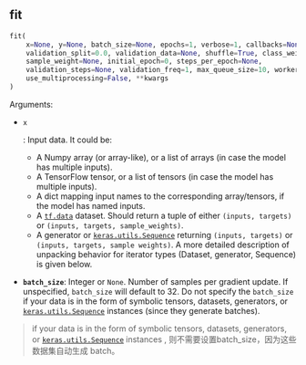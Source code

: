 ## fit
```python
fit(
    x=None, y=None, batch_size=None, epochs=1, verbose=1, callbacks=None,
    validation_split=0.0, validation_data=None, shuffle=True, class_weight=None,
    sample_weight=None, initial_epoch=0, steps_per_epoch=None,
    validation_steps=None, validation_freq=1, max_queue_size=10, workers=1,
    use_multiprocessing=False, **kwargs
)
```

Arguments:

- `x`

  : Input data. It could be:

  - A Numpy array (or array-like), or a list of arrays (in case the model has multiple inputs).
  - A TensorFlow tensor, or a list of tensors (in case the model has multiple inputs).
  - A dict mapping input names to the corresponding array/tensors, if the model has named inputs.
  - A [`tf.data`](https://tensorflow.google.cn/api_docs/python/tf/data) dataset. Should return a tuple of either `(inputs, targets)` or `(inputs, targets, sample_weights)`.
  - A generator or [`keras.utils.Sequence`](https://tensorflow.google.cn/api_docs/python/tf/keras/utils/Sequence) returning `(inputs, targets)` or `(inputs, targets, sample weights)`. A more detailed description of unpacking behavior for iterator types (Dataset, generator, Sequence) is given below.

- **`batch_size`**: Integer or `None`. Number of samples per gradient update. If unspecified, `batch_size` will default to 32. Do not specify the `batch_size` if your data is in the form of symbolic tensors, datasets, generators, or [`keras.utils.Sequence`](https://tensorflow.google.cn/api_docs/python/tf/keras/utils/Sequence) instances (since they generate batches).

> if your data is in the form of symbolic tensors, datasets, generators, or [`keras.utils.Sequence`](https://tensorflow.google.cn/api_docs/python/tf/keras/utils/Sequence) instances , 则不需要设置batch_size，因为这些数据集自动生成 batch。

